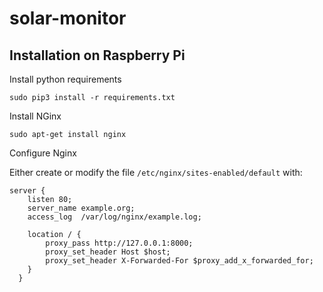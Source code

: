 # solar-monitor

## Installation on Raspberry Pi

Install python requirements

```
sudo pip3 install -r requirements.txt
```

Install NGinx

```
sudo apt-get install nginx
```

Configure Nginx

Either create or modify the file `/etc/nginx/sites-enabled/default` with:

```
server {
    listen 80;
    server_name example.org;
    access_log  /var/log/nginx/example.log;

    location / {
        proxy_pass http://127.0.0.1:8000;
        proxy_set_header Host $host;
        proxy_set_header X-Forwarded-For $proxy_add_x_forwarded_for;
    }
  }
```
